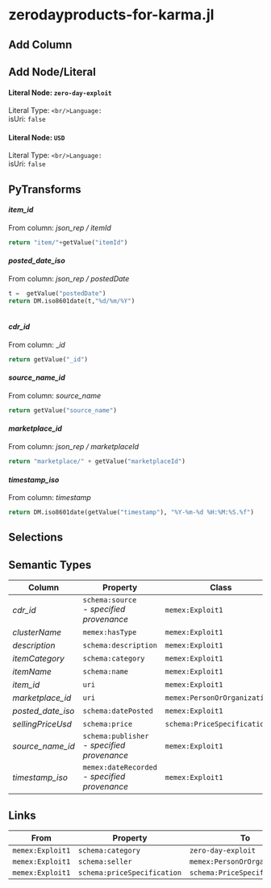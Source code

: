 # zerodayproducts-for-karma.jl

## Add Column

## Add Node/Literal
#### Literal Node: `zero-day-exploit`
Literal Type: ``
<br/>Language: ``
<br/>isUri: `false`

#### Literal Node: `USD`
Literal Type: ``
<br/>Language: ``
<br/>isUri: `false`


## PyTransforms
#### _item_id_
From column: _json_rep / itemId_
``` python
return "item/"+getValue("itemId")
```

#### _posted_date_iso_
From column: _json_rep / postedDate_
``` python
t =  getValue("postedDate")
return DM.iso8601date(t,"%d/%m/%Y")
 
```

#### _cdr_id_
From column: __id_
``` python
return getValue("_id")
```

#### _source_name_id_
From column: _source_name_
``` python
return getValue("source_name")
```

#### _marketplace_id_
From column: _json_rep / marketplaceId_
``` python
return "marketplace/" + getValue("marketplaceId")
```

#### _timestamp_iso_
From column: _timestamp_
``` python
return DM.iso8601date(getValue("timestamp"), "%Y-%m-%d %H:%M:%S.%f")

```


## Selections

## Semantic Types
| Column | Property | Class |
|  ----- | -------- | ----- |
| _cdr_id_ | `schema:source`<BR> - _specified provenance_ | `memex:Exploit1`|
| _clusterName_ | `memex:hasType` | `memex:Exploit1`|
| _description_ | `schema:description` | `memex:Exploit1`|
| _itemCategory_ | `schema:category` | `memex:Exploit1`|
| _itemName_ | `schema:name` | `memex:Exploit1`|
| _item_id_ | `uri` | `memex:Exploit1`|
| _marketplace_id_ | `uri` | `memex:PersonOrOrganization1`|
| _posted_date_iso_ | `schema:datePosted` | `memex:Exploit1`|
| _sellingPriceUsd_ | `schema:price` | `schema:PriceSpecification1`|
| _source_name_id_ | `schema:publisher`<BR> - _specified provenance_ | `memex:Exploit1`|
| _timestamp_iso_ | `memex:dateRecorded`<BR> - _specified provenance_ | `memex:Exploit1`|


## Links
| From | Property | To |
|  --- | -------- | ---|
| `memex:Exploit1` | `schema:category` | `zero-day-exploit`|
| `memex:Exploit1` | `schema:seller` | `memex:PersonOrOrganization1`|
| `memex:Exploit1` | `schema:priceSpecification` | `schema:PriceSpecification1`|
